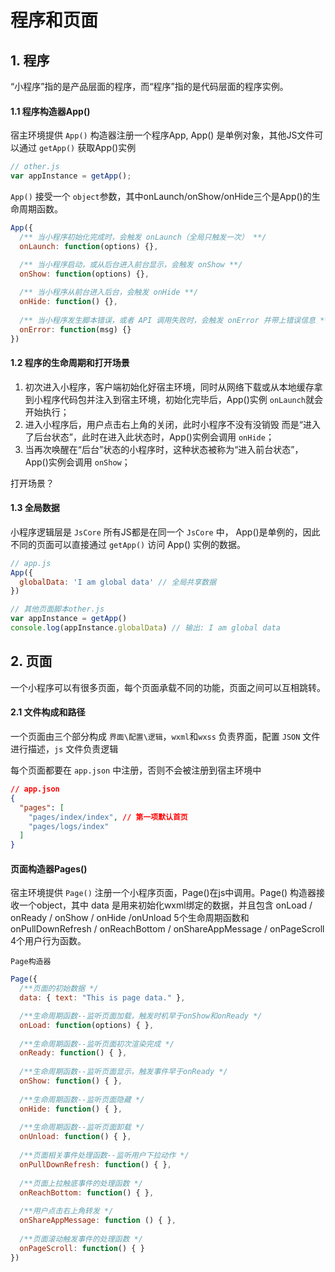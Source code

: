# 程序和页面

## 1. 程序
“小程序”指的是产品层面的程序，而“程序”指的是代码层面的程序实例。

#### 1.1 程序构造器App()
宿主环境提供 `App()` 构造器注册一个程序App, App() 是单例对象，其他JS文件可以通过 `getApp()` 获取App()实例
```js
// other.js
var appInstance = getApp();
```

`App()` 接受一个 `object`参数，其中onLaunch/onShow/onHide三个是App()的生命周期函数。
```js
App({
  /** 当小程序初始化完成时，会触发 onLaunch（全局只触发一次） **/
  onLaunch: function(options) {},
  
  /** 当小程序启动，或从后台进入前台显示，会触发 onShow **/
  onShow: function(options) {},

  /** 当小程序从前台进入后台，会触发 onHide **/
  onHide: function() {},
  
  /** 当小程序发生脚本错误，或者 API 调用失败时，会触发 onError 并带上错误信息 **/
  onError: function(msg) {}
})
```

#### 1.2 程序的生命周期和打开场景
1. 初次进入小程序，客户端初始化好宿主环境，同时从网络下载或从本地缓存拿到小程序代码包并注入到宿主环境，初始化完毕后，App()实例 `onLaunch`就会开始执行；
2. 进入小程序后，用户点击右上角的关闭，此时小程序不没有没销毁 而是“进入了后台状态”，此时在进入此状态时，App()实例会调用 `onHide`；
3. 当再次唤醒在“后台”状态的小程序时，这种状态被称为“进入前台状态”，App()实例会调用 `onShow`；

打开场景？

#### 1.3 全局数据
小程序逻辑层是 `JsCore` 所有JS都是在同一个 `JsCore` 中， App()是单例的，因此不同的页面可以直接通过 `getApp()` 访问 App() 实例的数据。
```js
// app.js
App({
  globalData: 'I am global data' // 全局共享数据
})

// 其他页面脚本other.js
var appInstance = getApp()
console.log(appInstance.globalData) // 输出: I am global data
```

## 2. 页面
一个小程序可以有很多页面，每个页面承载不同的功能，页面之间可以互相跳转。

#### 2.1 文件构成和路径
一个页面由三个部分构成 `界面\配置\逻辑`，`wxml`和`wxss` 负责界面，配置 `JSON` 文件进行描述，`js` 文件负责逻辑

每个页面都要在 `app.json` 中注册，否则不会被注册到宿主环境中
```json
// app.json
{
  "pages": [
    "pages/index/index", // 第一项默认首页
    "pages/logs/index"
  ]
}
```

#### 页面构造器Pages()
宿主环境提供 `Page()` 注册一个小程序页面，Page()在js中调用。Page() 构造器接收一个object，其中 data 是用来初始化wxml绑定的数据，并且包含 onLoad / onReady / onShow / onHide /onUnload
5个生命周期函数和 onPullDownRefresh / onReachBottom / onShareAppMessage / onPageScroll 4个用户行为函数。

`Page构造器`
```js
Page({
  /**页面的初始数据 */
  data: { text: "This is page data." },

  /**生命周期函数--监听页面加载，触发时机早于onShow和onReady */
  onLoad: function(options) { },
  
  /**生命周期函数--监听页面初次渲染完成 */
  onReady: function() { },
  
  /**生命周期函数--监听页面显示，触发事件早于onReady */
  onShow: function() { },
  
  /**生命周期函数--监听页面隐藏 */
  onHide: function() { },
  
  /**生命周期函数--监听页面卸载 */
  onUnload: function() { },
  
  /**页面相关事件处理函数--监听用户下拉动作 */
  onPullDownRefresh: function() { },
  
  /**页面上拉触底事件的处理函数 */
  onReachBottom: function() { },
  
  /**用户点击右上角转发 */
  onShareAppMessage: function () { },
  
  /**页面滚动触发事件的处理函数 */
  onPageScroll: function() { }
})
```


